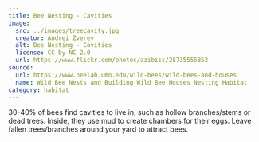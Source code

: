 ```yaml
---
title: Bee Nesting - Cavities
image:
  src: ../images/treecavity.jpg
  creator: Andrei Zverev
  alt: Bee Nesting - Cavities
  license: CC by-NC 2.0
  url: https://www.flickr.com/photos/azibiss/28735555852
source:
  url: https://www.beelab.umn.edu/wild-bees/wild-bees-and-houses
  name: Wild Bee Nests and Building Wild Bee Houses Nesting Habitat
category: habitat
---
```

30-40% of bees find cavities to live in, such as hollow branches/stems or dead trees. Inside, they use mud to create chambers for their eggs. Leave fallen trees/branches around your yard to attract bees.
